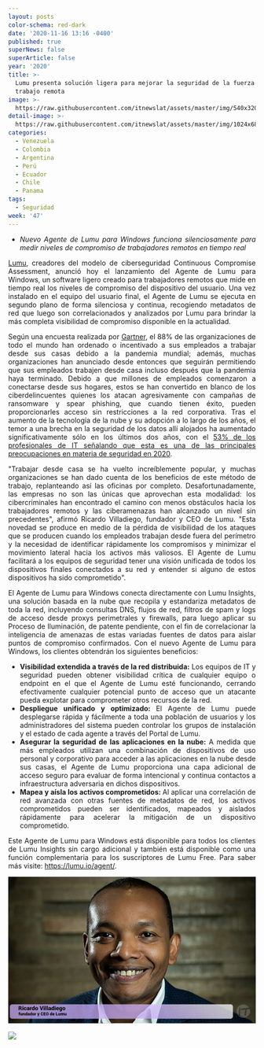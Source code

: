 ```yaml
---
layout: posts
color-schema: red-dark
date: '2020-11-16 13:16 -0400'
published: true
superNews: false
superArticle: false
year: '2020'
title: >-
  Lumu presenta solución ligera para mejorar la seguridad de la fuerza de
  trabajo remota
image: >-
  https://raw.githubusercontent.com/itnewslat/assets/master/img/540x320/Ricardo-Villadiego-p.jpg
detail-image: >-
  https://raw.githubusercontent.com/itnewslat/assets/master/img/1024x680/Ricardo-Villadiego-g.jpg
categories:
  - Venezuela
  - Colombia
  - Argentina
  - Perú
  - Ecuador
  - Chile
  - Panama
tags:
  - Seguridad
week: '47'
---
```

<ul style="text-align: justify;">
	<li><em>Nuevo Agente de Lumu para Windows funciona silenciosamente para medir niveles de compromiso de trabajadores remotos en tiempo real</em></li>
</ul>
<p style="text-align: justify;"><a href="http://www.lumu.io/">Lumu</a>, creadores del modelo de ciberseguridad Continuous Compromise Assessment, anunció hoy el lanzamiento del Agente de Lumu para Windows, un software ligero creado para trabajadores remotos que mide en tiempo real los niveles de compromiso del dispositivo del usuario. Una vez instalado en el equipo del usuario final, el Agente de Lumu se ejecuta en segundo plano de forma silenciosa y continua, recogiendo metadatos de red que luego son correlacionados y analizados por Lumu para brindar la más completa visibilidad de compromiso disponible en la actualidad.

</p>
<p style="text-align: justify;">Según una encuesta realizada por <a href="https://www.gartner.com/en/newsroom/press-releases/2020-03-19-gartner-hr-survey-reveals-88--of-organizations-have-e%23:~:text=A%20Gartner,%20Inc.,they%20showed%20coronavirus-related%20symptoms.">Gartner</a>, el 88% de las organizaciones de todo el mundo han ordenado o incentivado a sus empleados a trabajar desde sus casas debido a la pandemia mundial; además, muchas organizaciones han anunciado desde entonces que seguirán permitiendo que sus empleados trabajen desde casa incluso después que la pandemia haya terminado. Debido a que millones de empleados comenzaron a conectarse desde sus hogares, estos se han convertido en blanco de los ciberdelincuentes quienes los atacan agresivamente con campañas de ransomware y spear phishing, que cuando tienen éxito, pueden proporcionarles acceso sin restricciones a la red corporativa. Tras el aumento de la tecnología de la nube y su adopción a lo largo de los años, el temor a una brecha en la seguridad de los datos allí alojados ha aumentado significativamente sólo en los últimos dos años, con el <a href="https://www.logmein.com/central/resources/why-central/remote-work-state-of-IT">53% de los profesionales de IT señalando que esta es una de las principales preocupaciones en materia de seguridad en 2020</a>.</p>
<p style="text-align: justify;">"Trabajar desde casa se ha vuelto increíblemente popular, y muchas organizaciones se han dado cuenta de los beneficios de este método de trabajo, replanteando así las oficinas por completo. Desafortunadamente, las empresas no son las únicas que aprovechan esta modalidad: los cibercriminales han encontrado el camino con menos obstáculos hacia los trabajadores remotos y las ciberamenazas han alcanzado un nivel sin precedentes", afirmó Ricardo Villadiego, fundador y CEO de Lumu. "Esta novedad se produce en medio de la pérdida de visibilidad de los ataques que se producen cuando los empleados trabajan desde fuera del perímetro y la necesidad de identificar rápidamente los compromisos y minimizar el movimiento lateral hacia los activos más valiosos. El Agente de Lumu facilitará a los equipos de seguridad tener una visión unificada de todos los dispositivos finales conectados a su red y entender si alguno de estos dispositivos ha sido comprometido".</p>
<p style="text-align: justify;">El Agente de Lumu para Windows conecta directamente con Lumu Insights, una solución basada en la nube que recopila y estandariza metadatos de toda la red, incluyendo consultas DNS, flujos de red, filtros de spam y logs de acceso desde proxys perimetrales y firewalls, para luego aplicar su Proceso de Iluminación, de patente pendiente, con el fin de correlacionar la inteligencia de amenazas de estas variadas fuentes de datos para aislar puntos de compromiso confirmados. Con el nuevo Agente de Lumu para Windows, los clientes obtendrán los siguientes beneficios:</p>

<ul style="text-align: justify;">
	<li><strong>Visibilidad extendida a través de la red distribuida:</strong> Los equipos de IT y seguridad pueden obtener visibilidad crítica de cualquier equipo o endpoint en el que el Agente de Lumu esté funcionando, cerrando efectivamente cualquier potencial punto de acceso que un atacante pueda explotar para comprometer otros recursos de la red.</li>
	<li><strong>Despliegue unificado y optimizado: </strong>El Agente de Lumu puede desplegarse rápida y fácilmente a toda una población de usuarios y los administradores del sistema pueden controlar los grupos de instalación y el estado de cada agente a través del Portal de Lumu.</li>
	<li><strong>Asegurar la seguridad de las aplicaciones en la nube:</strong> A medida que más empleados utilizan una combinación de dispositivos de uso personal y corporativo para acceder a las aplicaciones en la nube desde sus casas, el Agente de Lumu proporciona una capa adicional de acceso seguro para evaluar de forma intencional y continua contactos a infraestructura adversaria en dichos dispositivos.</li>
	<li><strong>Mapea y aísla los activos comprometidos: </strong>Al aplicar una correlación de red avanzada con otras fuentes de metadatos de red, los activos comprometidos pueden ser identificados, mapeados y aislados rápidamente para acelerar la mitigación de un dispositivo comprometido.</li>
</ul>
<p style="text-align: justify;">Este Agente de Lumu para Windows está disponible para todos los clientes de Lumu Insights sin cargo adicional y también está disponible como una función complementaria para los suscriptores de Lumu Free. Para saber más visite: <a href="https://lumu.io/agent/">https://lumu.io/agent/</a>.</p>

![](https://raw.githubusercontent.com/itnewslat/assets/master/img/540x320/Ricardo-Villadiego-p.jpg)


<img src="https://tracker.metricool.com/c3po.jpg?hash=56f88a41e39ab42c063cc51676587a04"/>